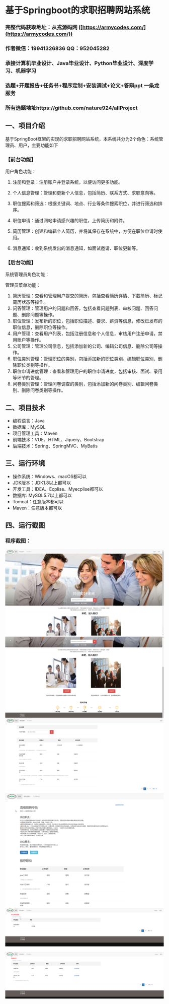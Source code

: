 基于Springboot的求职招聘网站系统
=
### 完整代码获取地址：从戎源码网 ([https://armycodes.com/](https://armycodes.com/))
### 作者微信：19941326836  QQ：952045282 
### 承接计算机毕业设计、Java毕业设计、Python毕业设计、深度学习、机器学习
### 选题+开题报告+任务书+程序定制+安装调试+论文+答辩ppt 一条龙服务
### 所有选题地址https://github.com/nature924/allProject

一、项目介绍
---
基于SpringBoot框架的实现的求职招聘网站系统，本系统共分为2个角色：系统管理员、用户，主要功能如下
### 【前台功能】
用户角色功能：

1. 注册和登录：注册账户并登录系统，以便访问更多功能。

2. 个人信息管理：管理和更新个人信息，包括简历、联系方式、求职意向等。

3. 职位搜索和筛选：根据关键词、地点、行业等条件搜索职位，并进行筛选和排序。

4. 职位申请：通过网站申请感兴趣的职位，上传简历和附件。

5. 简历管理：创建和编辑个人简历，并将其保存在系统中，方便在职位申请时使用。

6. 消息通知：收到系统发出的消息通知，如面试邀请、职位更新等。


### 【后台功能】


系统管理员角色功能：

管理员菜单功能：

1. 简历管理：查看和管理用户提交的简历，包括查看简历详情、下载简历、标记简历状态等操作。
2. 问答管理：管理用户的问题和回答，包括查看问题列表、审核问题、回答问题、删除问题等操作。
3. 职位管理：发布新的职位，包括职位描述、要求、薪资等信息，修改已发布的职位信息，删除职位等操作。
4. 用户管理：查看用户列表，包括注册信息和个人信息，审核用户注册申请，禁用账户等操作。
5. 公司管理：管理公司信息，包括添加新的公司、编辑公司信息、删除公司等操作。
6. 职位类别管理：管理职位的类别，包括添加新的职位类别、编辑职位类别、删除职位类别等操作。
7. 职位申请进度管理：查看和管理用户的职位申请进度，包括审核、面试、录用等环节的管理。
8. 问卷类别管理：管理问卷调查的类别，包括添加新的问卷类别、编辑问卷类别、删除问卷类别等操作。






二、项目技术
---
- 编程语言：Java
- 数据库：MySQL
- 项目管理工具：Maven
- 前端技术：VUE、HTML、Jquery、Bootstrap
- 后端技术：Spring、SpringMVC、MyBatis

三、运行环境
---
- 操作系统：Windows、macOS都可以
- JDK版本：JDK1.8以上都可以
- 开发工具：IDEA、Ecplise、Myecplise都可以
- 数据库: MySQL5.7以上都可以
- Tomcat：任意版本都可以
- Maven：任意版本都可以

四、运行截图
---

### 程序截图：
![image/1.png](image/1.png)
![image/1.png](image/2.png)
![image/1.png](image/3.png)
![image/1.png](image/4.png)
![image/1.png](image/5.png)
![image/1.png](image/6.png)



